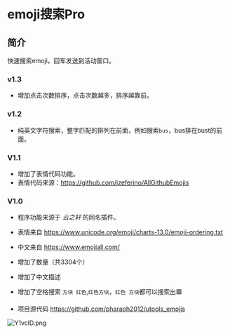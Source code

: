 # emoji搜索Pro

## 简介

快速搜索emoji，回车发送到活动窗口。

### v1.3
* 增加点击次数排序，点击次数越多，排序越靠前。

### v1.2
* 纯英文字符搜索，整字匹配的排列在前面，例如搜索`bus`，bus排在bust的前面。

### V1.1
* 增加了表情代码功能。
* 表情代码来源：<https://github.com/jzeferino/AllGithubEmojis>

### V1.0
* 程序功能来源于 *云之轩* 的同名插件。

* 表情来自 <https://www.unicode.org/emoji/charts-13.0/emoji-ordering.txt>
* 中文来自 <https://www.emojiall.com/>

* 增加了数量（共3304个）
* 增加了中文描述
* 增加了空格搜索 `方块 红色`,`红色方块`，`红色 方块`都可以搜索出🟥
* 项目源代码 <https://github.com/pharaoh2012/utools_emojis>



![Y1vclD.png](https://s1.ax1x.com/2020/05/10/Y1vclD.png)